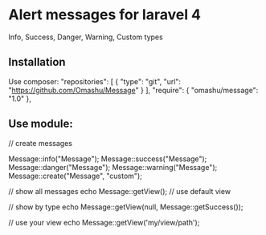 Alert messages for laravel 4
=======

Info, Success, Danger, Warning, Custom types

Installation
------------

Use composer:
	"repositories": [
		{
			"type": "git",
			"url": "https://github.com/Omashu/Message"
		}
	],
	"require": {
		"omashu/message": "1.0"
	},
	
Use module:
----------
  
  // create messages
  
  Message::info("Message");
  Message::success("Message");
  Message::danger("Message");
  Message::warning("Message");
  Message::create("Message", "custom");
  
  // show all messages
  echo Message::getView(); // use default view
  
  // show by type
  echo Message::getView(null, Message::getSuccess());
  
  // use your view
  echo Message::getView('my/view/path');
